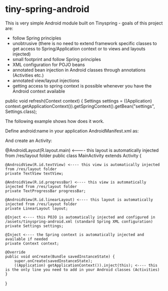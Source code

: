 tiny-spring-android
===================

This is very simple Android module built on Tinyspring - goals of this project are:

- follow Spring principles
- unobtrusive (there is no need to extend framework specific classes to get access to Spring/Application context or to views and layouts injected) 
- small footprint and follow Spring principles
- XML configuration for POJO beans
- annotated bean injection in Android classes through annotations (Activities etc.)
- annotated view/layout injections
- getting access to spring context is possible whenever you have the Android context available

public void refresh(Context context) {
    Settings settings = ((Application) context.getApplicationContext()).getSpringContext().getBean("settings", Settings.class);

The following example shows how does it work.

Define android:name in your application AndroidManifest.xml as:

<application android:icon="@drawable/icon" android:label="@string/app_name" android:name="com.h2.tinyspring.android.Application">

And create an Activity:

@AndroidLayout(R.layout.main) <---- this layout is automatically injected from /res/layout folder
public class MainActivity extends Activity {

	@AndroidView(R.id.textView) <---- this view is automatically injected from /res/layout folder
	private TextView textView;
	
	@AndroidView(R.id.progressBar) <---- this view is automatically injected from /res/layout folder
	private TextProgressBar progressBar;

	@AndroidView(R.id.linearLayout) <---- this layout is automatically injected from /res/layout folder
	private LinearLayout layout;

	@Inject <---- this POJO is automatically injected and configured in /assets/tinyspring-android.xml (standard Spring XML configuration)
	private Settings settings;

	@Inject <---- the Spring context is automatically injected and available if needed
	private Context context;
	
	@Override
	public void onCreate(Bundle savedInstanceState) {
		super.onCreate(savedInstanceState);
		((Application) getApplicationContext()).inject(this); <---- this is the only line you need to add in your Android classes (Activities)
	}
}